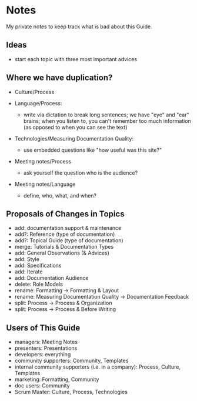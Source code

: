 Notes
=====

My private notes to keep track what is bad about this Guide.

Ideas
-----

* start each topic with three most important advices

Where we have duplication?
--------------------------

- Culture/Process

- Language/Process:
  + write via dictation to break long sentences; we have "eye" and "ear"
    brains; when you listen to, you can't remember too much information (as
    opposed to when you can see the text)

- Technologies/Measuring Documentation Quality:
  + use embedded questions like "how useful was this site?"

- Meeting notes/Process
  + ask yourself the question who is the audience? 

- Meeting notes/Language
  + define, who, what, and when?

Proposals of Changes in Topics
------------------------------

- add: documentation support & maintenance
- add?: Reference (type of documentation)
- add?: Topical Guide (type of documentation)
- merge: Tutorials & Documentation Types
- add: General Observations (& Advices)
- add: Style
- add: Specifications
- add: Iterate
- add: Documentation Audience
- delete: Role Models
- rename: Formatting -> Formatting & Layout
- rename: Measuring Documentation Quality -> Documentation Feedback
- split: Process -> Process & Organization
- split: Process -> Process & Before Writing

Users of This Guide
-------------------

- managers: Meeting Notes
- presenters: Presentations
- developers: everything
- community supporters: Community, Templates
- internal community supporters (i.e. in a company): Process, Culture,
  Templates
- marketing: Formatting, Community
- doc users: Community
- Scrum Master: Culture, Process, Technologies